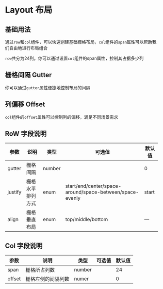 # Layout 布局

## 基础用法

通过`row`和`col`组件，可以快速创建基础栅格布局，`col`组件的`span`属性可以帮助我们自由地进行布局组合

`row`共分为24列，你可以通过设置`col`组件的span属性，控制其占据多少列

<preview path="./layout.vue" title="基础布局使用"></preview>

## 栅格间隔 Gutter

你可以通过`gutter`属性便捷地控制布局的间隔

<preview path="./layout-gutter.vue" title="基础布局使用"></preview>

## 列偏移 Offset

`col`组件的`offset`属性可以控制列的偏移，满足不同场景需求

<preview path="./layout-offset.vue" title="基础布局使用"></preview>

## RoW 字段说明

| 参数    | 说明   | 类型    | 可选值                                             | 默认值  |
| ------- | ------ | ------- | -------------------------------------------------- | ------- |
| gutter    |  栅格间隔  | number  |                                | 0 |
| justify    | 栅格水平排列方式 | enum  | start/end/center/space-around/space-between/space-evenly | start |
| align | 栅格垂直布局 | enum | top/middle/bottom | —                                                  |    |

## Col 字段说明


| 参数    | 说明   | 类型    | 可选值                                             | 默认值  |
| ------- | ------ | ------- | -------------------------------------------------- | ------- |
| span    |  栅格所占列数  |  number  |                                | 24 |
| offset    | 栅格左侧的间隔列数 | numer  | | 0 |
